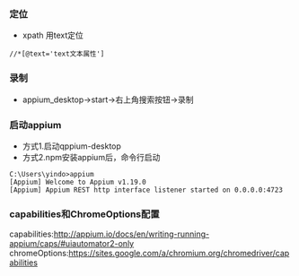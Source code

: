 ### 定位
- xpath   用text定位
```shell script
//*[@text='text文本属性']
```
### 录制
* appium_desktop->start->右上角搜索按钮->录制
### 启动appium
- 方式1.启动qppium-desktop
- 方式2.npm安装appium后，命令行启动
```shell script
C:\Users\yindo>appium
[Appium] Welcome to Appium v1.19.0
[Appium] Appium REST http interface listener started on 0.0.0.0:4723
```
### capabilities和ChromeOptions配置
capabilities:<http://appium.io/docs/en/writing-running-appium/caps/#uiautomator2-only>
chromeOptions:<https://sites.google.com/a/chromium.org/chromedriver/capabilities>
